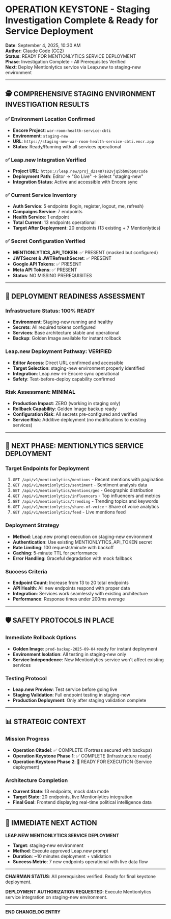 # OPERATION KEYSTONE - Staging Investigation Complete & Ready for Service Deployment

**Date**: September 4, 2025, 10:30 AM  
**Author**: Claude Code (CC2)  
**Status**: READY FOR MENTIONLYTICS SERVICE DEPLOYMENT  
**Phase**: Investigation Complete - All Prerequisites Verified  
**Next**: Deploy Mentionlytics service via Leap.new to staging-new environment  

---

## 🕵️ COMPREHENSIVE STAGING ENVIRONMENT INVESTIGATION RESULTS

### ✅ Environment Location Confirmed
- **Encore Project**: `war-room-health-service-cbti`
- **Environment**: `staging-new` 
- **URL**: `https://staging-new-war-room-health-service-cbti.encr.app`
- **Status**: Ready/Running with all services operational

### ✅ Leap.new Integration Verified  
- **Project URL**: `https://leap.new/proj_d2s487s82vjq5bb08bp0/code`
- **Deployment Path**: Editor → "Go Live" → Select "staging-new"
- **Integration Status**: Active and accessible with Encore sync

### ✅ Current Service Inventory
- **Auth Service**: 5 endpoints (login, register, logout, me, refresh)
- **Campaigns Service**: 7 endpoints 
- **Health Service**: 1 endpoint
- **Total Current**: 13 endpoints operational
- **Target After Deployment**: 20 endpoints (13 existing + 7 Mentionlytics)

### ✅ Secret Configuration Verified
- **MENTIONLYTICS_API_TOKEN**: ✅ PRESENT (masked but configured)
- **JWTSecret & JWTRefreshSecret**: ✅ PRESENT
- **Google API Tokens**: ✅ PRESENT  
- **Meta API Tokens**: ✅ PRESENT
- **Status**: NO MISSING PREREQUISITES

---

## 🎯 DEPLOYMENT READINESS ASSESSMENT

### Infrastructure Status: 100% READY
- **Environment**: Staging-new running and healthy
- **Secrets**: All required tokens configured
- **Services**: Base architecture stable and operational
- **Backup**: Golden Image available for instant rollback

### Leap.new Deployment Pathway: VERIFIED
- **Editor Access**: Direct URL confirmed and accessible
- **Target Selection**: staging-new environment properly identified  
- **Integration**: Leap.new ↔ Encore sync operational
- **Safety**: Test-before-deploy capability confirmed

### Risk Assessment: MINIMAL
- **Production Impact**: ZERO (working in staging only)
- **Rollback Capability**: Golden Image backup ready
- **Configuration Risk**: All secrets pre-configured and verified
- **Service Risk**: Additive deployment (no modifications to existing services)

---

## 🚀 NEXT PHASE: MENTIONLYTICS SERVICE DEPLOYMENT

### Target Endpoints for Deployment
1. `GET /api/v1/mentionlytics/mentions` - Recent mentions with pagination
2. `GET /api/v1/mentionlytics/sentiment` - Sentiment analysis data
3. `GET /api/v1/mentionlytics/mentions/geo` - Geographic distribution  
4. `GET /api/v1/mentionlytics/influencers` - Top influencers and metrics
5. `GET /api/v1/mentionlytics/trending` - Trending topics and keywords
6. `GET /api/v1/mentionlytics/share-of-voice` - Share of voice analytics
7. `GET /api/v1/mentionlytics/feed` - Live mentions feed

### Deployment Strategy
- **Method**: Leap.new prompt execution on staging-new environment
- **Authentication**: Use existing MENTIONLYTICS_API_TOKEN secret
- **Rate Limiting**: 100 requests/minute with backoff
- **Caching**: 5-minute TTL for performance
- **Error Handling**: Graceful degradation with mock fallback

### Success Criteria
- **Endpoint Count**: Increase from 13 to 20 total endpoints
- **API Health**: All new endpoints respond with proper data
- **Integration**: Services work seamlessly with existing architecture
- **Performance**: Response times under 200ms average

---

## 🛡️ SAFETY PROTOCOLS IN PLACE

### Immediate Rollback Options
- **Golden Image**: `prod-backup-2025-09-04` ready for instant deployment
- **Environment Isolation**: All testing in staging-new only
- **Service Independence**: New Mentionlytics service won't affect existing services

### Testing Protocol
- **Leap.new Preview**: Test service before going live
- **Staging Validation**: Full endpoint testing in staging-new
- **Production Deployment**: Only after staging validation complete

---

## 📊 STRATEGIC CONTEXT

### Mission Progress
- **Operation Citadel**: ✅ COMPLETE (Fortress secured with backups)
- **Operation Keystone Phase 1**: ✅ COMPLETE (Infrastructure ready)
- **Operation Keystone Phase 2**: 🚀 READY FOR EXECUTION (Service deployment)

### Architecture Completion
- **Current State**: 13 endpoints, mock data mode
- **Target State**: 20 endpoints, live Mentionlytics integration
- **Final Goal**: Frontend displaying real-time political intelligence data

---

## 🎯 IMMEDIATE NEXT ACTION

**LEAP.NEW MENTIONLYTICS SERVICE DEPLOYMENT**
- **Target**: staging-new environment  
- **Method**: Execute approved Leap.new prompt
- **Duration**: ~10 minutes deployment + validation
- **Success Metric**: 7 new endpoints operational with live data flow

---

**CHAIRMAN STATUS**: All prerequisites verified. Ready for final keystone deployment. 

**DEPLOYMENT AUTHORIZATION REQUESTED**: Execute Mentionlytics service integration on staging-new environment.

---

**END CHANGELOG ENTRY**
